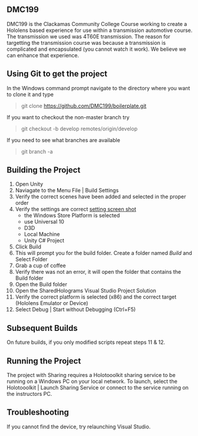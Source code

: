 DMC199
--------
DMC199 is the Clackamas Community College Course working to create a Hololens based experience 
for use within a transmission automotive course.  The transmission we used was 4T60E transmission.
The reason for targetting the transmission course was because a transmission is complicated and 
encapsulated (you cannot watch it work).  We believe we can enhance that experience.  

Using Git to get the project
---------

In the Windows command prompt navigate to the directory where you want to clone it and type

>git clone https://github.com/DMC199/boilerplate.git

If you want to checkout the non-master branch try 

> git checkout -b develop remotes/origin/develop

If you need to see what branches are available 

> git branch -a 

Building the Project
---------

1. Open Unity
2. Naviagate to the Menu File | Build Settings
3. Verify the correct scenes have been added and selected in the proper order
4. Verify the settings are correct [setting screen shot](readme-images/build-settings.png)
    * the Windows Store Platform is selected 
    * use Universal 10
    * D3D
    * Local Machine
    * Unity C# Project
5. Click Build
6. This will prompt you for the build folder.  Create a folder named *Build* and Select Folder
7. Grab a cup of coffee
8. Verify there was not an error, it will open the folder that contains the Build folder
9. Open the Build folder
10. Open the SharedHolograms Visual Studio Project Solution
11. Verify the correct platform is selected (x86) and the correct target (Hololens Emulator or Device)
12. Select Debug | Start without Debugging (Ctrl+F5)
	
Subsequent Builds
--------

On future builds, if you only modified scripts repeat steps 11 & 12.

Running the Project
--------
The project with Sharing requires a Holotooolkit sharing service to be running on a Windows PC on your 
local network.  To launch, select the Holotooolkit | Launch Sharing Service or connect to the service 
running on the instructors PC.

	
Troubleshooting
--------

If you cannot find the device, try relaunching Visual Studio. 